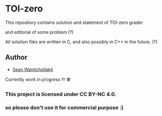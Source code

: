 # TOI-zero
This repository contains solution and statement of TOI-zero grader 

and editorial of some problem (?) 

All solution files are written in C, and also possibly in C++ in the future. (?)

## Author
- [Sean Wanitchollakit](https://github.com/NortGlG)

Currently work in progress !!! 🛠️

### This project is licensed under CC BY-NC 4.0.  

### so please don't use it for commercial purpose :)